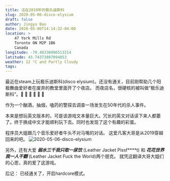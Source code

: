 ```yaml
---
title: 活在2019年的极乐迪斯科
slug: 2020-05-06-disco-elysium
draft: false
author: Jingyu Bao
date: 2020-05-06T14:14:32-04:00
location: >
    47 York Mills Rd
    Toronto ON M2P 1B6
    Canada
longitude: -79.40330496513214
latitude: 43.74373807094853
weather: 12 °C and Partly Cloudy
tags:
---
```


最近在steam上玩极乐迪斯科(disco elysium)。还没有通关，目前刚帮助几个阳极舞曲爱好者在废弃的教堂里面开了个夜店。
而夜店名，很硬核的被叫做“极乐迪斯科”。:dancer: :dancers: :dancer: :dancers: :dancer: :dancers:

作为一个酗酒，抽烟，嗑药的警探去调查一场发生在50年代的杀人事件。

本来是想玩英文版本的，可是该游戏文本量巨大。冗长的英文对话读下来人都萎了。终于换成中文才能顺利玩下去。同时也发现了这个有趣的彩蛋。

程序员大姐跟几个音乐爱好者牛头不对马嘴的对话。
这爱凡客大哥是从2019穿越回来的吧。
![2020-05-06-disco-elysium](https://user-images.githubusercontent.com/2069165/81214334-b5299b00-8fa5-11ea-91aa-307b031b2aa5.jpg)

另外，还有大爱
**_弱水三千我只取一尿饮_**
(Leather Jacket Pissf\*\*\*\*t)
和
**_花花世界我一人干翻_**
(Leather Jacket Fuck the World)两个朋克。
就凭这翻译大哥大姐们的心思，真的爱了这游戏。

后记：
已经通关了，开启hardcore模式。

